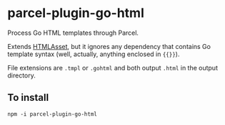 # parcel-plugin-go-html

Process Go HTML templates through Parcel.

Extends [HTMLAsset](https://github.com/parcel-bundler/parcel/blob/master/packages/core/parcel-bundler/src/assets/HTMLAsset.js), but it ignores any dependency that contains Go template syntax (well, actually, anything enclosed in ```{{}}```).

File extensions are ```.tmpl``` or ```.gohtml``` and both output ```.html``` in the output directory.

## To install

```npm -i parcel-plugin-go-html```
